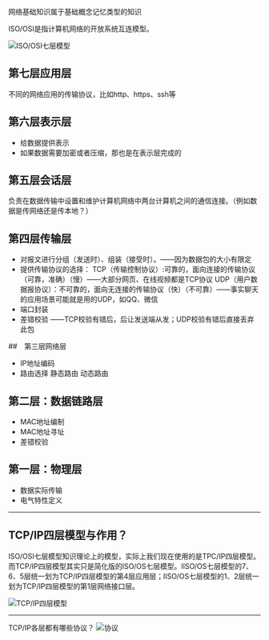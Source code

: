 网络基础知识属于基础概念记忆类型的知识

ISO/OSI是指计算机网络的开放系统互连模型。

![ISO/OSI七层模型](https://images-1300072815.cos.ap-shenzhen-fsi.myqcloud.com/202004七层模型.png)

## 第七层应用层

不同的网络应用的传输协议，比如http、https、ssh等

## 第六层表示层

- 给数据提供表示
- 如果数据需要加密或者压缩，那也是在表示层完成的

## 第五层会话层

负责在数据传输中设置和维护计算机网络中两台计算机之间的通信连接。（例如数据是传网络还是传本地？）

## 第四层传输层

- 对报文进行分组（发送时）、组装（接受时）。——因为数据包的大小有限定
- 提供传输协议的选择：
    TCP（传输控制协议）:可靠的，面向连接的传输协议（可靠，准确）（慢）——大部分网页、在线视频都是TCP协议
    UDP（用户数据报协议）：不可靠的，面向无连接的传输协议（快）（不可靠）——事实聊天的应用场景可能就是用的UDP，如QQ、微信
- 端口封装
- 差错校验  ——TCP校验有错后，后让发送端从发；UDP校验有错后直接丢弃此包

##　第三层网络层

- IP地址编码
- 路由选择
    静态路由
    动态路由
    

##  第二层：数据链路层

 - MAC地址编制
 - MAC地址寻址
 - 差错校验

## 第一层：物理层

 - 数据实际传输
 - 电气特性定义

---

 ## TCP/IP四层模型与作用？
 ISO/OSI七层模型知识理论上的模型，实际上我们现在使用的是TPC/IP四层模型。而TCP/IP四层模型其实只是简化版的ISO/OS七层模型。IISO/OS七层模型的7、6、5层统一划为TCP/IP四层模型的第4层应用层；IISO/OS七层模型的1、2层统一划为TCP/IP四层模型的第1层网络接口层。

 ![ TCP/IP四层模型](https://images-1300072815.cos.ap-shenzhen-fsi.myqcloud.com/202004TCPIP.png)

---
TCP/IP各层都有哪些协议？
![协议](https://images-1300072815.cos.ap-shenzhen-fsi.myqcloud.com/202004各层的协议.png)